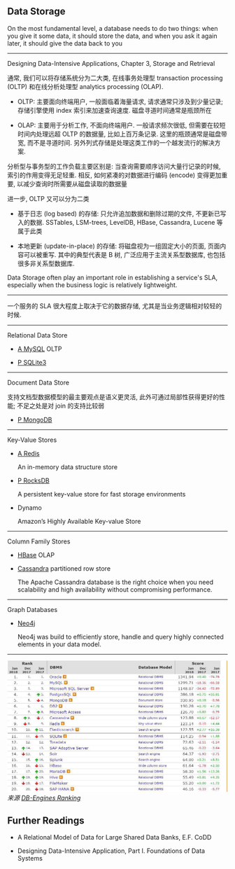 Data Storage
---

<div class="alert alert-info">
<p>On the most fundamental level, a database needs to do two things: when you give it some data, it should store the data, and when you ask it again later, it should give the data back to you</p>
<hr>
<p>Designing Data-Intensive Applications, Chapter 3, Storage and Retrieval</p>
</div>


通常, 我们可以将存储系统分为二大类, 在线事务处理型 transaction processing (OLTP) 和在线分析处理型 analytics processing (OLAP).

* OLTP: 主要面向终端用户, 一般面临着海量请求, 请求通常只涉及到少量记录; 存储引擎使用 index 索引来加速查询速度. 磁盘寻道时间通常是瓶颈所在

* OLAP: 主要用于分析工作, 不面向终端用户. 一般请求频次很低, 但需要在较短时间内处理远超 OLTP 的数据量, 比如上百万条记录. 这里的瓶颈通常是磁盘带宽, 而不是寻道时间. 另外列式存储是处理这类工作的一个越发流行的解决方案.


分析型与事务型的工作负载主要区别是: 当查询需要顺序访问大量行记录的时候, 索引的作用变得无足轻重. 相反, 如何紧凑的对数据进行编码 (encode) 变得更加重要, 以减少查询时所需要从磁盘读取的数据量


进一步, OLTP 又可以分为二类

* 基于日志 (log based) 的存储: 只允许追加数据和删除过期的文件, 不更新已写入的数据. SSTables, LSM-trees, LevelDB, HBase, Cassandra, Lucene 等属于此类

* 本地更新 (update-in-place) 的存储: 将磁盘视为一组固定大小的页面, 页面内容可以被重写. 其中的典型代表是 B 树, 广泛应用于主流关系型数据库, 也包括很多非关系型数据库.


<div class="alert alert-warn">
Data Storage often play an important role in establishing a service's SLA, especially when the business logic is relatively lightweight.
<hr/>
一个服务的 SLA 很大程度上取决于它的数据存储, 尤其是当业务逻辑相对较轻的时候.
</div>

- - -

Relational Data Store

* [A MySQL](mysql/intro.md) <span class="badge badge-info">OLTP</span>


* [P SQLite3](sqlite3/intro.md)

- - -

Document Data Store

支持文档型数据模型的最主要观点是语义更灵活, 此外可通过局部性获得更好的性能; 不足之处是对 join 的支持比较弱

* [P MongoDB](mongodb/intro.md)


- - -

Key-Value Stores

* [A Redis](redis/intro.md)

    An in-memory data structure store

* [P RocksDB](rocksdb/intro.md)

    A persistent key-value store for fast storage environments

* Dynamo

    Amazon’s Highly Available Key-value Store

- - -

Column Family Stores

* [HBase](http://hbase.apache.org/book.html) <span class="badge  badge-info">OLAP</span>

* [Cassandra](cassandra/intro.md) partitioned row store

    The Apache Cassandra database is the right choice when you need scalability and high availability without compromising performance.

- - -

Graph Databases

* [Neo4j](https://neo4j.com/developer/graph-database/)

    Neo4j was build to efficiently store, handle and query highly connected elements in your data model.

- - -

![DB Ranking](images/db_ranking.png)
*来源 [DB-Engines Ranking](https://db-engines.com/en/ranking)*


## Further Readings

* A Relational Model of Data for Large Shared Data Banks, E.F. CoDD

* Designing Data-Intensive Application, Part I. Foundations of Data Systems
